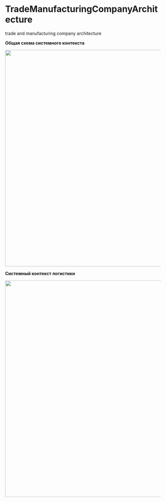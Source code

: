 # TradeManufacturingCompanyArchitecture
trade and manufacturing company architecture  


**Общая схема системного контекста**


<img src="https://github.com/savimar/TradeManufacturingCompanyArchitecture/raw/master/screen/structurizr-SystemLandScape.png" width="700" />


**Системный контекст логистики** 

<img src="https://github.com/savimar/TradeManufacturingCompanyArchitecture/raw/master/screen/**structurizr-SystemLandScape.png" width="700" />
